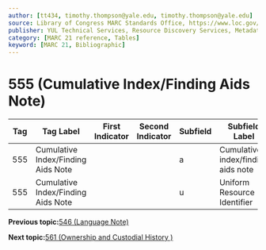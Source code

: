 ```yaml
---
author: [tt434, timothy.thompson@yale.edu, timothy.thompson@yale.edu]
source: Library of Congress MARC Standards Office, https://www.loc.gov/marc/bibliographic/bd555.html
publisher: YUL Technical Services, Resource Discovery Services, Metadata Services Unit
category: [MARC 21 reference, Tables]
keyword: [MARC 21, Bibliographic]
---
```


# 555 \(Cumulative Index/Finding Aids Note\)

|Tag|Tag Label|First Indicator|Second Indicator|Subfield|Subfield Label|Repeatable|
|---|---------|---------------|----------------|--------|--------------|----------|
|555|Cumulative Index/Finding Aids Note| | |a|Cumulative index/finding aids note|F|
|555|Cumulative Index/Finding Aids Note| | |u|Uniform Resource Identifier|F|

**Previous topic:**[546 \(Language Note\)](../tables/546_bib_table.md)

**Next topic:**[561 \(Ownership and Custodial History \)](../tables/561_bib_table.md)

